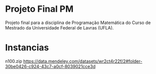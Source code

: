 # Projeto Final PM

Projeto final para a disciplina de Programação Matemática do Curso de Mestrado da Universidade Federal de Lavras (UFLA).


# Instancias

n100.zip
https://data.mendeley.com/datasets/wr2ct4r22f/2#folder-30be0426-c924-43c7-a0cf-8039021cce3d
